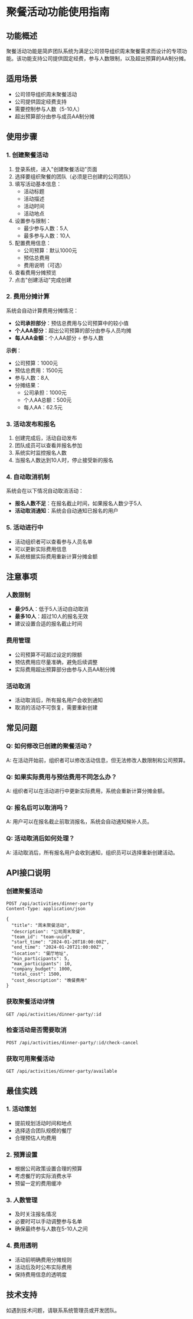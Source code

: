 # 聚餐活动功能使用指南

## 功能概述
聚餐活动功能是简庐团队系统为满足公司领导组织周末聚餐需求而设计的专项功能。该功能支持公司提供固定经费，参与人数限制，以及超出预算的AA制分摊。

## 适用场景
- 公司领导组织周末聚餐活动
- 公司提供固定经费支持
- 需要控制参与人数（5-10人）
- 超出预算部分由参与成员AA制分摊

## 使用步骤

### 1. 创建聚餐活动
1. 登录系统，进入"创建聚餐活动"页面
2. 选择要组织聚餐的团队（必须是已创建的公司团队）
3. 填写活动基本信息：
   - 活动标题
   - 活动描述
   - 活动时间
   - 活动地点
4. 设置参与限制：
   - 最少参与人数：5人
   - 最多参与人数：10人
5. 配置费用信息：
   - 公司预算：默认1000元
   - 预估总费用
   - 费用说明（可选）
6. 查看费用分摊预览
7. 点击"创建活动"完成创建

### 2. 费用分摊计算
系统会自动计算费用分摊情况：
- **公司承担部分**：预估总费用与公司预算中的较小值
- **个人AA部分**：超出公司预算的部分由参与人员均摊
- **每人AA金额**：个人AA部分 ÷ 参与人数

**示例**：
- 公司预算：1000元
- 预估总费用：1500元
- 参与人数：8人
- 分摊结果：
  - 公司承担：1000元
  - 个人AA总额：500元
  - 每人AA：62.5元

### 3. 活动发布和报名
1. 创建完成后，活动自动发布
2. 团队成员可以查看并报名参加
3. 系统实时监控报名人数
4. 当报名人数达到10人时，停止接受新的报名

### 4. 自动取消机制
系统会在以下情况自动取消活动：
- **报名人数不足**：在报名截止时间，如果报名人数少于5人
- **活动取消通知**：系统会自动通知已报名的用户

### 5. 活动进行中
- 活动组织者可以查看参与人员名单
- 可以更新实际费用信息
- 系统根据实际费用重新计算分摊金额

## 注意事项

### 人数限制
- **最少5人**：低于5人活动自动取消
- **最多10人**：超过10人的报名无效
- 建议设置合适的报名截止时间

### 费用管理
- 公司预算不可超过设定的限额
- 预估费用应尽量准确，避免后续调整
- 实际费用超出预算部分由参与人员AA制分摊

### 活动取消
- 活动取消后，所有报名用户会收到通知
- 取消的活动不可恢复，需要重新创建

## 常见问题

### Q: 如何修改已创建的聚餐活动？
A: 在活动开始前，组织者可以修改活动信息，但无法修改人数限制和公司预算。

### Q: 如果实际费用与预估费用不同怎么办？
A: 组织者可以在活动进行中更新实际费用，系统会重新计算分摊金额。

### Q: 报名后可以取消吗？
A: 用户可以在报名截止前取消报名，系统会自动通知候补人员。

### Q: 活动取消后如何处理？
A: 活动取消后，所有报名用户会收到通知，组织员可以选择重新创建活动。

## API接口说明

### 创建聚餐活动
```
POST /api/activities/dinner-party
Content-Type: application/json

{
  "title": "周末聚餐活动",
  "description": "公司周末聚餐",
  "team_id": "team-uuid",
  "start_time": "2024-01-20T18:00:00Z",
  "end_time": "2024-01-20T21:00:00Z",
  "location": "餐厅地址",
  "min_participants": 5,
  "max_participants": 10,
  "company_budget": 1000,
  "total_cost": 1500,
  "cost_description": "晚餐费用"
}
```

### 获取聚餐活动详情
```
GET /api/activities/dinner-party/:id
```

### 检查活动是否需要取消
```
POST /api/activities/dinner-party/:id/check-cancel
```

### 获取可用聚餐活动
```
GET /api/activities/dinner-party/available
```

## 最佳实践

### 1. 活动策划
- 提前规划活动时间和地点
- 选择适合团队规模的餐厅
- 合理预估人均费用

### 2. 预算设置
- 根据公司政策设置合理的预算
- 考虑餐厅的实际消费水平
- 预留一定的费用缓冲

### 3. 人数管理
- 及时关注报名情况
- 必要时可以手动调整参与名单
- 确保最终参与人数在5-10人之间

### 4. 费用透明
- 活动前明确费用分摊规则
- 活动后及时公布实际费用
- 保持费用信息的透明度

## 技术支持
如遇到技术问题，请联系系统管理员或开发团队。